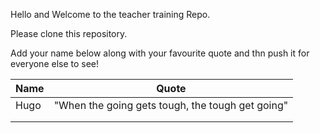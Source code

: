 Hello and Welcome to the teacher training Repo.

Please clone this repository.

Add your name below along with your favourite quote and thn push it for everyone else to see!


| Name    | Quote |
| --------|-------|
| Hugo    | "When the going gets tough, the tough get going" |
|         |       |
|         |       |

